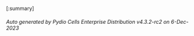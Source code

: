 






[:summary]

###### Auto generated by Pydio Cells Enterprise Distribution v4.3.2-rc2 on 6-Dec-2023
